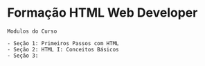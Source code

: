 # Formação HTML Web Developer
```
Modulos do Curso

- Seção 1: Primeiros Passos com HTML
- Seção 2: HTML I: Conceitos Básicos
- Seção 3:

```
